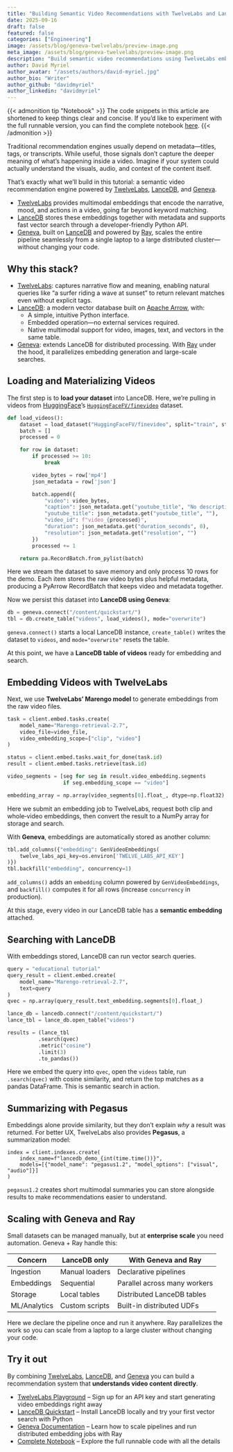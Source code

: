 ```yaml
---
title: "Building Semantic Video Recommendations with TwelveLabs and LanceDB"
date: 2025-09-16
draft: false
featured: false
categories: ["Engineering"]
image: /assets/blog/geneva-twelvelabs/preview-image.png
meta_image: /assets/blog/geneva-twelvelabs/preview-image.png
description: "Build semantic video recommendations using TwelveLabs embeddings, LanceDB storage, and Geneva pipelines with Ray."
author: David Myriel
author_avatar: "/assets/authors/david-myriel.jpg"
author_bio: "Writer"
author_github: "davidmyriel"
author_linkedin: "davidmyriel"
---
```


{{< admonition tip "Notebook" >}}
The code snippets in this article are shortened to keep things clear and concise. If you’d like to experiment with the full runnable version, you can find the complete notebook [here](https://colab.research.google.com/drive/1jZiMT1QFYGvPgrps2Vpge9CtlRKFY1L0?usp=sharing#scrollTo=046o2pt62413).
{{< /admonition >}}

Traditional recommendation engines usually depend on metadata—titles, tags, or transcripts. While useful, those signals don’t capture the deeper meaning of what’s happening inside a video. Imagine if your system could actually understand the visuals, audio, and context of the content itself.

That’s exactly what we’ll build in this tutorial: a semantic video recommendation engine powered by [TwelveLabs](https://www.twelvelabs.io/), [LanceDB](/), and [Geneva](/docs/geneva).

- [TwelveLabs](https://www.twelvelabs.io/) provides multimodal embeddings that encode the narrative, mood, and actions in a video, going far beyond keyword matching.
- [LanceDB](/) stores these embeddings together with metadata and supports fast vector search through a developer-friendly Python API.
- [Geneva](/docs/geneva), built on [LanceDB](/) and powered by [Ray](/blog/lance-namespace-lancedb-and-ray/), scales the entire pipeline seamlessly from a single laptop to a large distributed cluster—without changing your code.

## Why this stack?

- [TwelveLabs](https://www.twelvelabs.io/): captures narrative flow and meaning, enabling natural queries like “a surfer riding a wave at sunset” to return relevant matches even without explicit tags.
- [LanceDB](/): a modern vector database built on [Apache Arrow](https://arrow.apache.org/), with:
	- A simple, intuitive Python interface.
	- Embedded operation—no external services required.
	- Native multimodal support for video, images, text, and vectors in the same table.
- [Geneva](/docs/geneva): extends LanceDB for distributed processing. With [Ray](/blog/lance-namespace-lancedb-and-ray/) under the hood, it parallelizes embedding generation and large-scale searches.

## Loading and Materializing Videos

The first step is to **load your dataset** into LanceDB. Here, we’re pulling in videos from [HuggingFace](https://huggingface.co/)’s [`HuggingFaceFV/finevideo`](https://huggingface.co/datasets/HuggingFaceFV/finevideo) dataset.

```python
def load_videos():
    dataset = load_dataset("HuggingFaceFV/finevideo", split="train", streaming=True)
    batch = []
    processed = 0

    for row in dataset:
        if processed >= 10:
            break

        video_bytes = row['mp4']
        json_metadata = row['json']

        batch.append({
            "video": video_bytes,
            "caption": json_metadata.get("youtube_title", "No description"),
            "youtube_title": json_metadata.get("youtube_title", ""),
            "video_id": f"video_{processed}",
            "duration": json_metadata.get("duration_seconds", 0),
            "resolution": json_metadata.get("resolution", "")
        })
        processed += 1

    return pa.RecordBatch.from_pylist(batch)
```

Here we stream the dataset to save memory and only process 10 rows for the demo. Each item stores the raw video bytes plus helpful metadata, producing a PyArrow RecordBatch that keeps video and metadata together.

Now we persist this dataset into **LanceDB using Geneva**:

```python
db = geneva.connect("/content/quickstart/")
tbl = db.create_table("videos", load_videos(), mode="overwrite")
```

`geneva.connect()` starts a local LanceDB instance, `create_table()` writes the dataset to `videos`, and `mode="overwrite"` resets the table.

At this point, we have a **LanceDB table of videos** ready for embedding and search.

## Embedding Videos with TwelveLabs

Next, we use **TwelveLabs’ Marengo model** to generate embeddings from the raw video files.

```python
task = client.embed.tasks.create(
    model_name="Marengo-retrieval-2.7",
    video_file=video_file,
    video_embedding_scope=["clip", "video"]
)

status = client.embed.tasks.wait_for_done(task.id)
result = client.embed.tasks.retrieve(task.id)

video_segments = [seg for seg in result.video_embedding.segments
                  if seg.embedding_scope == "video"]

embedding_array = np.array(video_segments[0].float_, dtype=np.float32)
```

Here we submit an embedding job to TwelveLabs, request both clip and whole‑video embeddings, then convert the result to a NumPy array for storage and search.

With **Geneva**, embeddings are automatically stored as another column:

```python
tbl.add_columns({"embedding": GenVideoEmbeddings(
    twelve_labs_api_key=os.environ['TWELVE_LABS_API_KEY']
)})
tbl.backfill("embedding", concurrency=1)
```

`add_columns()` adds an `embedding` column powered by `GenVideoEmbeddings`, and `backfill()` computes it for all rows (increase `concurrency` in production).

At this stage, every video in our LanceDB table has a **semantic embedding** attached.

## Searching with LanceDB

With embeddings stored, LanceDB can run vector search queries.

```python
query = "educational tutorial"
query_result = client.embed.create(
    model_name="Marengo-retrieval-2.7",
    text=query
)
qvec = np.array(query_result.text_embedding.segments[0].float_)

lance_db = lancedb.connect("/content/quickstart/")
lance_tbl = lance_db.open_table("videos")

results = (lance_tbl
          .search(qvec)
          .metric("cosine")
          .limit(3)
          .to_pandas())
```

Here we embed the query into `qvec`, open the `videos` table, run `.search(qvec)` with cosine similarity, and return the top matches as a pandas DataFrame. This is semantic search in action.

## Summarizing with Pegasus

Embeddings alone provide similarity, but they don’t explain *why* a result was returned. For better UX, TwelveLabs also provides **Pegasus**, a summarization model:

```
index = client.indexes.create(
    index_name=f"lancedb_demo_{int(time.time())}",
    models=[{"model_name": "pegasus1.2", "model_options": ["visual", "audio"]}]
)
```

`pegasus1.2` creates short multimodal summaries you can store alongside results to make recommendations easier to understand.

## Scaling with Geneva and Ray

Small datasets can be managed manually, but at **enterprise scale** you need automation. Geneva \+ Ray handle this:

| Concern | LanceDB only | With Geneva and Ray |
| ----- | ----- | ----- |
| Ingestion | Manual loaders | Declarative pipelines |
| Embeddings | Sequential | Parallel across many workers |
| Storage | Local tables | Distributed LanceDB tables |
| ML/Analytics | Custom scripts | Built-in distributed UDFs |

Here we declare the pipeline once and run it anywhere. Ray parallelizes the work so you can scale from a laptop to a large cluster without changing your code.

## Try it out

By combining [TwelveLabs](https://www.twelvelabs.io/), [LanceDB](/), and [Geneva](/docs/geneva) you can build a recommendation system that **understands video content directly**.

- [TwelveLabs Playground](https://playground.twelvelabs.io) – Sign up for an API key and start generating video embeddings right away 
- [LanceDB Quickstart](/docs/quickstart) – Install LanceDB locally and try your first vector search with Python 
- [Geneva Documentation](/docs/geneva) – Learn how to scale pipelines and run distributed embedding jobs with Ray 
- [Complete Notebook](https://colab.research.google.com/drive/1jZiMT1QFYGvPgrps2Vpge9CtlRKFY1L0?usp=sharing#scrollTo=046o2pt62413) – Explore the full runnable code with all the details 
